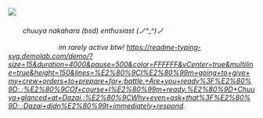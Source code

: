 ![](https://i.postimg.cc/KcDwr8jc/Untitled156-20250119194524.png)

<h6>ㅤ  ㅤchuuya nakahara (bsd) enthusiast (⁠ノ⁠^⁠_⁠^⁠)⁠ノ

ㅤㅤㅤㅤㅤㅤㅤㅤim rarely active btw!
https://readme-typing-svg.demolab.com/demo/?size=15&duration=4000&pause=500&color=FFFFFF&vCenter=true&multiline=true&height=150&lines=%E2%80%9CI%E2%80%99m+going+to+give+my+crew+orders+to+prepare+for+;battle.+Are+you+ready%3F%E2%80%9D;.;%E2%80%9COf+course+I%E2%80%99m+ready.%E2%80%9D+Chuuya+glanced+at+Dazai.;%E2%80%9CWhy+even+ask+that%3F%E2%80%9D;.;Dazai+didn%E2%80%99t+immediately+respond.
